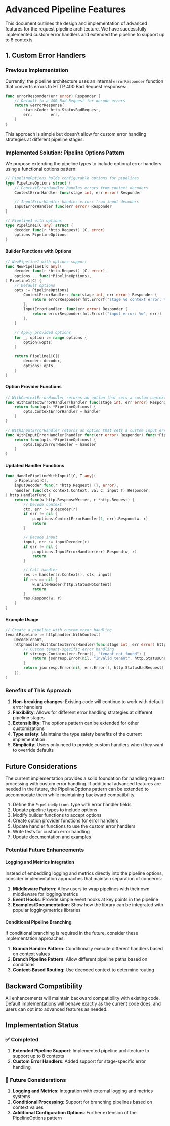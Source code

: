 # Advanced Pipeline Features

This document outlines the design and implementation of advanced features for the request pipeline architecture. We have successfully implemented custom error handlers and extended the pipeline to support up to 8 contexts.

## 1. Custom Error Handlers

### Previous Implementation

Currently, the pipeline architecture uses an internal `errorResponder` function that converts errors to HTTP 400 Bad Request responses:

```go
func errorResponder(err error) Responder {
    // Default to a 400 Bad Request for decode errors
    return &errorResponse{
        statusCode: http.StatusBadRequest,
        err:        err,
    }
}
```

This approach is simple but doesn't allow for custom error handling strategies at different pipeline stages.

### Implemented Solution: Pipeline Options Pattern

We propose extending the pipeline types to include optional error handlers using a functional options pattern:

```go
// PipelineOptions holds configurable options for pipelines
type PipelineOptions struct {
    // ContextErrorHandler handles errors from context decoders
    ContextErrorHandler func(stage int, err error) Responder
    
    // InputErrorHandler handles errors from input decoders
    InputErrorHandler func(err error) Responder
}

// Pipeline1 with options
type Pipeline1[C any] struct {
    decoder func(r *http.Request) (C, error)
    options PipelineOptions
}
```

#### Builder Functions with Options

```go
// NewPipeline1 with options support
func NewPipeline1[C any](
    decoder func(r *http.Request) (C, error),
    options ...func(*PipelineOptions),
) Pipeline1[C] {
    // Default options
    opts := PipelineOptions{
        ContextErrorHandler: func(stage int, err error) Responder {
            return errorResponder(fmt.Errorf("stage %d context error: %w", stage, err))
        },
        InputErrorHandler: func(err error) Responder {
            return errorResponder(fmt.Errorf("input error: %w", err))
        },
    }
    
    // Apply provided options
    for _, option := range options {
        option(&opts)
    }
    
    return Pipeline1[C]{
        decoder: decoder,
        options: opts,
    }
}
```

#### Option Provider Functions

```go
// WithContextErrorHandler returns an option that sets a custom context error handler
func WithContextErrorHandler(handler func(stage int, err error) Responder) func(*PipelineOptions) {
    return func(opts *PipelineOptions) {
        opts.ContextErrorHandler = handler
    }
}

// WithInputErrorHandler returns an option that sets a custom input error handler
func WithInputErrorHandler(handler func(err error) Responder) func(*PipelineOptions) {
    return func(opts *PipelineOptions) {
        opts.InputErrorHandler = handler
    }
}
```

#### Updated Handler Functions

```go
func HandlePipelineWithInput1[C, T any](
    p Pipeline1[C],
    inputDecoder func(r *http.Request) (T, error),
    handler func(ctx context.Context, val C, input T) Responder,
) http.HandlerFunc {
    return func(w http.ResponseWriter, r *http.Request) {
        // Decode context
        ctx, err := p.decoder(r)
        if err != nil {
            p.options.ContextErrorHandler(1, err).Respond(w, r)
            return
        }

        // Decode input
        input, err := inputDecoder(r)
        if err != nil {
            p.options.InputErrorHandler(err).Respond(w, r)
            return
        }

        // Call handler
        res := handler(r.Context(), ctx, input)
        if res == nil {
            w.WriteHeader(http.StatusNoContent)
            return
        }
        res.Respond(w, r)
    }
}
```

#### Example Usage

```go
// Create a pipeline with custom error handling
tenantPipeline := httphandler.WithContext(
    DecodeTenant,
    httphandler.WithContextErrorHandler(func(stage int, err error) httphandler.Responder {
        // Custom tenant-specific error handling
        if strings.Contains(err.Error(), "tenant not found") {
            return jsonresp.Error(nil, "Invalid tenant", http.StatusUnauthorized)
        }
        return jsonresp.Error(nil, err.Error(), http.StatusBadRequest)
    }),
)
```

### Benefits of This Approach

1. **Non-breaking changes**: Existing code will continue to work with default error handlers
2. **Flexibility**: Allows for different error handling strategies at different pipeline stages
3. **Extensibility**: The options pattern can be extended for other customizations
4. **Type safety**: Maintains the type safety benefits of the current implementation
5. **Simplicity**: Users only need to provide custom handlers when they want to override defaults

## Future Considerations

The current implementation provides a solid foundation for handling request processing with custom error handling. If additional advanced features are needed in the future, the PipelineOptions pattern can be extended to accommodate them while maintaining backward compatibility.

1. Define the `PipelineOptions` type with error handler fields
2. Update pipeline types to include options
3. Modify builder functions to accept options
4. Create option provider functions for error handlers
5. Update handler functions to use the custom error handlers
6. Write tests for custom error handling
7. Update documentation and examples

### Potential Future Enhancements

#### Logging and Metrics Integration

Instead of embedding logging and metrics directly into the pipeline options, consider implementation approaches that maintain separation of concerns:

1. **Middleware Pattern**: Allow users to wrap pipelines with their own middleware for logging/metrics
2. **Event Hooks**: Provide simple event hooks at key points in the pipeline
3. **Examples/Documentation**: Show how the library can be integrated with popular logging/metrics libraries

#### Conditional Pipeline Branching

If conditional branching is required in the future, consider these implementation approaches:

1. **Branch Handler Pattern**: Conditionally execute different handlers based on context values
2. **Branch Pipeline Pattern**: Allow different pipeline paths based on conditions
3. **Context-Based Routing**: Use decoded context to determine routing

## Backward Compatibility

All enhancements will maintain backward compatibility with existing code. Default implementations will behave exactly as the current code does, and users can opt into advanced features as needed.

## Implementation Status

### ✅ Completed

1. **Extended Pipeline Support**: Implemented pipeline architecture to support up to 8 contexts
2. **Custom Error Handlers**: Added support for stage-specific error handling

### 🚧 Future Considerations

1. **Logging and Metrics**: Integration with external logging and metrics systems
2. **Conditional Processing**: Support for branching pipelines based on context values
3. **Additional Configuration Options**: Further extension of the PipelineOptions pattern
